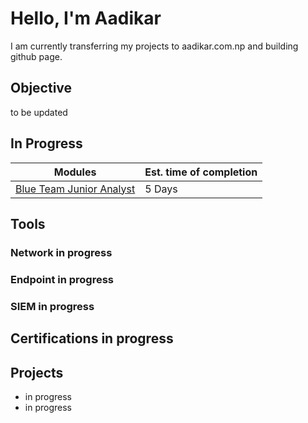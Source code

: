 # Hello, I'm Aadikar

I am currently transferring my projects to aadikar.com.np and building github page.

## Objective

to be updated

## In Progress

| Modules                                       | Est. time of completion        |
|-----------------------------------------------|----------------------------|
| <a href="https://www.securityblue.team/courses/blue-team-junior-analyst-pathway-bundle">Blue Team Junior Analyst          |     5 Days|

## Tools 

### Network in progress  


### Endpoint in progress  


### SIEM in progress  


## Certifications in progress  


## Projects
- in progress  
- in progress  
